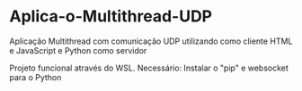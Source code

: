 # Aplica-o-Multithread-UDP
Aplicação Multithread com comunicação UDP utilizando como cliente HTML e JavaScript e Python como servidor

Projeto funcional através do WSL.
Necessário: Instalar o "pip" e websocket para o Python
